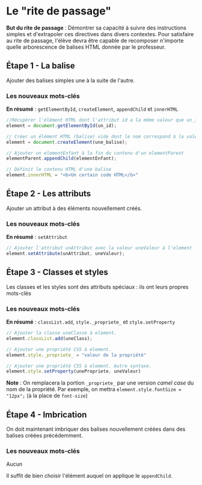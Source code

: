 # Le "rite de passage"
**But du rite de passage** : Démontrer sa capacité à suivre des instructions simples et d'extrapoler ces directives dans divers contextes. Pour satisfaire au rite de passage, l'élève devra être capable de recomposer n'importe quelle arborescence de balises HTML donnée par le professeur.

## Étape 1 - La balise
Ajouter des balises simples une à la suite de l'autre.

### Les nouveaux mots-clés
**En résumé** : `getElementById`, `createElement`, `appendChild` et `innerHTML`
```javascript
//Récupérer l'élément HTML dont l'attribut id a la même valeur que un_id.
element = document.getElementById(un_id); 

// Créer un élément HTML (balise) vide dont le nom correspond à la valeur de une_balise
element = document.createElement(une_balise); 

// Ajouter un elementEnfant à la fin du contenu d'un elementParent
elementParent.appendChild(elementEnfant); 

// Définit le contenu HTML d'une balise
element.innerHTML = "<b>Un certain code HTML</b>"
```

## Étape 2 - Les attributs
Ajouter un attribut à des éléments nouvellement créés.

### Les nouveaux mots-clés
**En résumé** : `setAttribut`
```javascript
// Ajouter l'attribut unAttribut avec la valeur uneValeur à l'element
element.setAttribute(unAttribut, uneValeur);
```

## Étape 3 - Classes et styles
Les classes et les styles sont des attributs spéciaux : ils ont leurs propres mots-clés

### Les nouveaux mots-clés
**En résumé** : `classList.add`, `style._propriete_` et `style.setProperty`
```javascript
// Ajouter la classe uneClasse à element.
element.classList.add(uneClass);

// Ajouter une propriété CSS à element.
element.style._propriete_ = "valeur de la propriété"

// Ajouter une propriété CSS à element. Autre syntaxe.
element.style.setProperty(unePropriete, uneValeur)
```
**Note** : On remplacera la portion `_propriete_` par une version _camel case_ du nom de la propriété. Par exemple, on mettra `element.style.fontSize = "12px";` (à la place de `font-size`)

## Étape 4 - Imbrication
On doit maintenant imbriquer des balises nouvellement créées dans des balises créées précédemment.

### Les nouveaux mots-clés
Aucun

Il suffit de bien choisir l'élément auquel on applique le `appendChild`.
